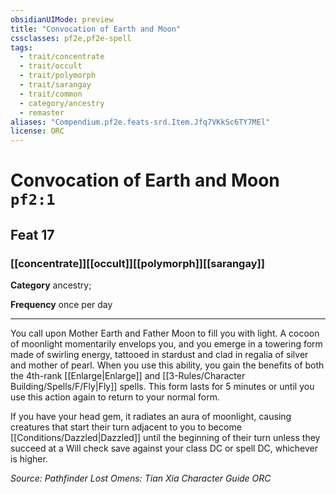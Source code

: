 ```yaml
---
obsidianUIMode: preview
title: "Convocation of Earth and Moon"
cssclasses: pf2e,pf2e-spell
tags:
  - trait/concentrate
  - trait/occult
  - trait/polymorph
  - trait/sarangay
  - trait/common
  - category/ancestry
  - remaster
aliases: "Compendium.pf2e.feats-srd.Item.Jfq7VKkSc6TY7MEl"
license: ORC
---
```

# Convocation of Earth and Moon `pf2:1`
## Feat 17
### [[concentrate]][[occult]][[polymorph]][[sarangay]]

**Category** ancestry; 




**Frequency** once per day

* * *

You call upon Mother Earth and Father Moon to fill you with light. A cocoon of moonlight momentarily envelops you, and you emerge in a towering form made of swirling energy, tattooed in stardust and clad in regalia of silver and mother of pearl. When you use this ability, you gain the benefits of both the 4th-rank [[Enlarge|Enlarge]] and [[3-Rules/Character Building/Spells/F/Fly|Fly]] spells. This form lasts for 5 minutes or until you use this action again to return to your normal form.

If you have your head gem, it radiates an aura of moonlight, causing creatures that start their turn adjacent to you to become [[Conditions/Dazzled|Dazzled]] until the beginning of their turn unless they succeed at a Will check save against your class DC or spell DC, whichever is higher.

*Source: Pathfinder Lost Omens: Tian Xia Character Guide*
*ORC*